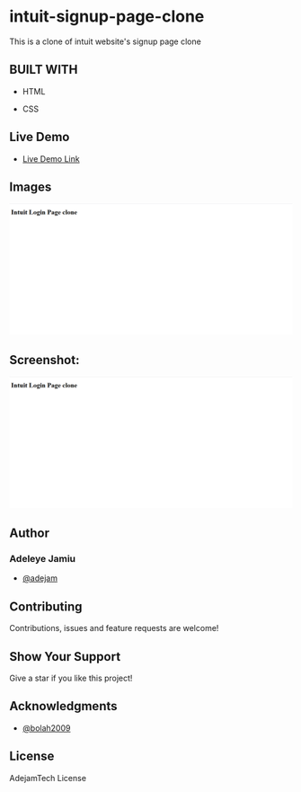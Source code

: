 # intuit-signup-page-clone
This is a clone of intuit website's signup page clone

## BUILT WITH

- HTML

- CSS

## Live Demo
- [Live Demo Link](https://adejam.github.io/intuit-signup-page-clone/index.html)

## Images
![Youtube video page clone](/images/signup-page.png)
## Screenshot: 
![Youtube video page clone](/images/signup-page.png)



## Author
### Adeleye Jamiu
- [@adejam](http://github.com/adejam)

## Contributing
Contributions, issues and feature requests are welcome!


## Show Your Support
Give a star if you like this project!


## Acknowledgments
- [@bolah2009](http://github.com/bolah2009)

## License

AdejamTech License